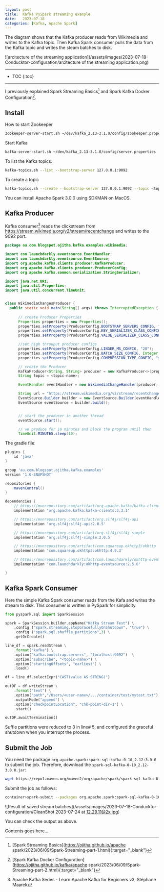 ```yaml
---
layout: post
title:  Kafka PySpark streaming example
date:   2023-07-18
categories: [Kafka, Apache Spark]
---
```


The diagram shows that the Kafka producer reads from Wikimedia and writes to the Kafka topic. Then Kafka Spark consumer pulls the data from the Kafka topic and writes the steam batches to disk.

![arcitecture of the streaming application](/assets/images/2023-07-18-Conducktor-configuration/arcitecture of the streaming application.png)

<!--more-->

------

* TOC
{:toc}
------



I previously explained Spark Streaming Basics[^2] and Spark Kafka Docker Configuration[^3].  

## Install


How to start Zookeeper

```bash
zookeeper-server-start.sh ~/dev/kafka_2.13-3.1.0/config/zookeeper.properties
```

Start Kafka

```bash
kafka-server-start.sh ~/dev/kafka_2.13-3.1.0/config/server.properties
```

To list the Kafka topics:

```bash
kafka-topics.sh --list --bootstrap-server 127.0.0.1:9092
```

To create a topic

```bash
kafka-topics.sh --create --bootstrap-server 127.0.0.1:9092 --topic <topic-name>
```

You can install Apache Spark 3.0.0 using SDKMAN on MacOS.

## Kafka Producer

Kafka consumer[^1] reads the clickstream from https://stream.wikimedia.org/v2/stream/recentchange and writes to the 9092 port.  

```java
package au.com.blogspot.ojitha.kafka.examples.wikimedia;

import com.launchdarkly.eventsource.EventHandler;
import com.launchdarkly.eventsource.EventSource;
import org.apache.kafka.clients.producer.KafkaProducer;
import org.apache.kafka.clients.producer.ProducerConfig;
import org.apache.kafka.common.serialization.StringSerializer;

import java.net.URI;
import java.util.Properties;
import java.util.concurrent.TimeUnit;


class WikimediaChangesProducer {
  public static void main(String[] args) throws InterruptedException {
      
      // create Producer Properties
      Properties properties = new Properties();
      properties.setProperty(ProducerConfig.BOOTSTRAP_SERVERS_CONFIG, "127.0.0.1:9092");
      properties.setProperty(ProducerConfig.KEY_SERIALIZER_CLASS_CONFIG, StringSerializer.class.getName());
      properties.setProperty(ProducerConfig.VALUE_SERIALIZER_CLASS_CONFIG, StringSerializer.class.getName());

      //set high throuput producer configs
      properties.setProperty(ProducerConfig.LINGER_MS_CONFIG, "20");
      properties.setProperty(ProducerConfig.BATCH_SIZE_CONFIG, Integer.toString(32 * 1024));
      properties.setProperty(ProducerConfig.COMPRESSION_TYPE_CONFIG, "snappy");

      // create the Producer
      KafkaProducer<String, String> producer = new KafkaProducer<>(properties);
      String topic = <topic-name>;

      EventHandler eventHandler = new WikimediaChangeHandler(producer, topic);

      String url = "https://stream.wikimedia.org/v2/stream/recentchange";
      EventSource.Builder builder = new EventSource.Builder(eventHandler, URI.create(url));
      EventSource eventSource = builder.build();


      // start the producer in another thread
      eventSource.start();

      // we produce for 10 minutes and block the program until then
      TimeUnit.MINUTES.sleep(10);
```

The gradle file:

```groovy
plugins {
    id 'java'
}

group 'au.com.blogspot.ojitha.kafka.examples'
version '1.0-SNAPSHOT'

repositories {
    mavenCentral()
}

dependencies {
    // https://mvnrepository.com/artifact/org.apache.kafka/kafka-clients
    implementation 'org.apache.kafka:kafka-clients:3.3.1'

    // https://mvnrepository.com/artifact/org.slf4j/slf4j-api
    implementation 'org.slf4j:slf4j-api:2.0.5'

    // https://mvnrepository.com/artifact/org.slf4j/slf4j-simple
    implementation 'org.slf4j:slf4j-simple:2.0.5'

    // https://mvnrepository.com/artifact/com.squareup.okhttp3/okhttp
    implementation 'com.squareup.okhttp3:okhttp:4.9.3'

    // https://mvnrepository.com/artifact/com.launchdarkly/okhttp-eventsource
    implementation 'com.launchdarkly:okhttp-eventsource:2.5.0'

}
```



## Kafka Spark Consumer

Here the simple Kafka Spark consumer reads from the Kafa and writes the stream to disk. This consumer is written in PySpark for simplicity.



```python
from pyspark.sql import SparkSession

spark = SparkSession.builder.appName("Kafka Stream Test") \
    .config ("spark.streaming.stopGracefullyOnShutdown", "true") \
    .config ("spark.sql.shuffle.partitions",3) \
    .getOrCreate()

line_df = spark.readStream \
    .format("kafka") \
    .option("kafka.bootstrap.servers", "localhost:9092")  \
    .option("subscribe", "<topic-name>") \
    .option("startingOffsets", "earliest") \
    .load()

df = line_df.selectExpr("CAST(value AS STRING)")

outDF = df.writeStream \
    .format("text") \
    .option("path","/Users/<user-name>/.../container/test/mytest.txt") \
    .outputMode("append") \
    .option("checkpointLocation", "chk-point-dir-1") \
    .start()

outDF.awaitTermination()
```

Suffle partitions were reduced to 3 in line# 5, and configured the graceful shutdown when you interrupt the process.

## Submit the Job

You need the package `org.apache.spark:spark-sql-kafka-0-10_2.12:3.0.0` to submit the job. Therefore, download the `spark-sql-kafka-0-10_2.12-3.0.0.jar`:

```bash
wget https://repo1.maven.org/maven2/org/apache/spark/spark-sql-kafka-0-10_2.12/3.0.0/spark-sql-kafka-0-10_2.12-3.0.0.jar
```

Submit the job as follows:

```bash
container>spark-submit --packages org.apache.spark:spark-sql-kafka-0-10_2.12:3.0.0 <file-name>.py
```

![Result of saved stream batches](/assets/images/2023-07-18-Conducktor-configuration/CleanShot 2023-07-24 at 12.29.11@2x.jpg)

 You can check the output as above.





Contents goes here...

[^1]: Apache Kafka Series - Learn Apache Kafka for Beginners v3, Stéphane Maarek
[^2]: [Spark Streaming Basics](https://ojitha.github.io/apache spark/2023/06/09/Spark-Streaming-part-1.html){:target="_blank"} 
[^3]: [Spark Kafka Docker Configuration](https://ojitha.github.io/kafka/apache spark/2023/06/09/Spark-Streaming-part-2.html){:target="_blank"}
